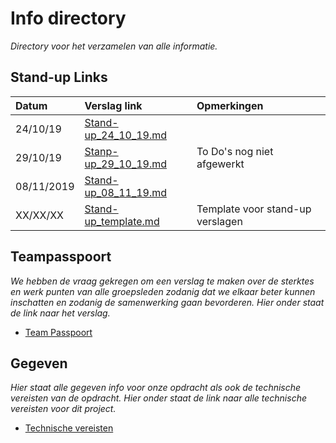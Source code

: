 # Info directory

*Directory voor het verzamelen van alle informatie.*

## Stand-up Links

| Datum | Verslag link | Opmerkingen |
| :---- | :----------- | :---------- |
| 24/10/19 | [Stand-up_24_10_19.md](https://github.com/Beachlessfawn2/Mainframe_Groep3/blob/master/Info/Stand-ups/Stand-up_24_10_19.md) | |
| 29/10/19 | [Stanp-up_29_10_19.md](https://github.com/Beachlessfawn2/Mainframe_Groep3/blob/master/Info/Stand-ups/Stanp-up_29_10_19.md) | To Do's nog niet afgewerkt |
| 08/11/2019 | [Stand-up_08_11_19.md](https://github.com/Beachlessfawn2/Mainframe_Groep3/blob/master/Info/Stand-ups/Stand-up_08_11_19.md) | |
| XX/XX/XX | [Stand-up_template.md](https://github.com/Beachlessfawn2/Mainframe_Groep3/blob/master/Info/Stand-ups/Stand-up_tamplate.md) | Template voor stand-up verslagen |

## Teampasspoort

*We hebben de vraag gekregen om een verslag te maken over de sterktes en werk punten van alle groepsleden zodanig dat we elkaar beter kunnen inschatten en zodanig de samenwerking gaan bevorderen. Hier onder staat de link naar het verslag.*

* [Team Passpoort](https://github.com/Beachlessfawn2/Mainframe_Groep3/blob/master/Info/Team_Passpoort/Team_Passpoort.md)

## Gegeven

*Hier staat alle gegeven info voor onze opdracht als ook de technische vereisten van de opdracht. Hier onder staat de link naar alle technische vereisten voor dit project.*

* [Technische vereisten](https://github.com/Beachlessfawn2/Mainframe_Groep3/blob/master/Info/Gegeven/Technische_vereisten_applicatie_19-20.pdf)
